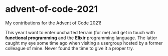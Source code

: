 # advent-of-code-2021
My contributions for the [Advent of Code 2021](https://adventofcode.com/)!

This year I want to enter uncharted terrain (for me) and get in touch with **functional programming** and the **Elixir** programming language. The latter caught my eye some time ago when visiting a usergroup hosted by a former colleague of mine. Never found the time to give it a proper try.